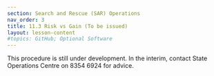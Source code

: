 ```yaml
---
section: Search and Rescue (SAR) Operations
nav_order: 3
title: 11.3 Risk vs Gain (To be issued)
layout: lesson-content
#topics: GitHub; Optional Software
---
```


This procedure is still under development. In the interim, contact State Operations Centre on 8354 6924 for advice.